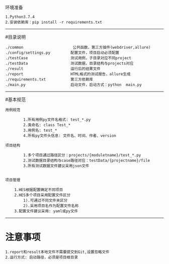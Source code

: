 环境准备

    1.Python3.7.4
    2.安装依赖库：pip install -r requirements.txt

--------------------------------------------------------------------

#目录说明

    ./common                      公共函数，第三方插件(webdriver,allure)
    ./config/settings.py         配置文件，项目启动必须配置
    ./testCase                   测试用例，子目录对应不同project
    ./testData                   测试数据，目录结构与projects对应
    ./result                     运行后的结果文件
    ./report                     HTML格式的测试报告，allure生成
    ./requirements.txt           第三方依赖库
    ./main.py                    启动文件，启动方式：python  main.py
                     



----------------------------------------------------------------------


#基本规范

    用例规范

            1.所有用例py文件名格式: test_*.py
            2.类命名: class Test_*
            3.用例名: test_*
            4.所有py文件头信息: 文件名、时间、作者、version

    项目结构

            1.多个项目通过路径区分：projects/{moduletname}/test_*.py
            2.测试数据目录结构与case路径对应：testData/{projectname}/file
            3.所有测试数据文件建议采用json文件
 

    项目管理

        1.HES根据配置确定不同项目
        2.HES多个项目采用配置文件区分
            1).可通过不同文件夹区分
            2).采用项目名作为配置文件名称
        3.配置文件建议采用: yaml或py文件


--------------------------------------------------------------------

# 注意事项
    1.report和result本地文件不需要提交到Git,设置忽略文件
    2.运行方式: 启动路径，必须是项目根目录
